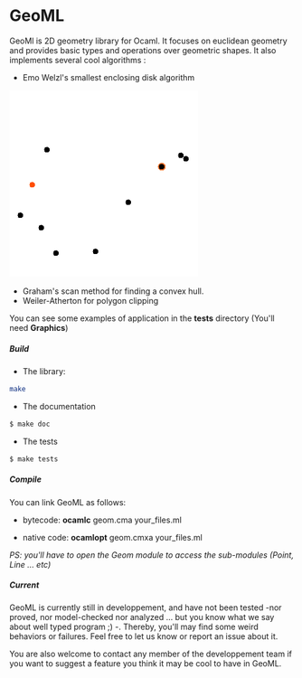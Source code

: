 # GeoML

GeoMl is 2D geometry library for Ocaml. It focuses on euclidean geometry
and provides basic types and operations over geometric shapes.
It also implements several cool algorithms :

* Emo Welzl's smallest enclosing disk algorithm

![ws](img/welzl.gif)
* Graham's scan method for finding a convex hull.
* Weiler-Atherton for polygon clipping

You can see some examples of application in the **tests** directory (You'll need **Graphics**)
##### Build 
- The library: 
```sh 
make
```
- The documentation 
```sh
$ make doc 
```
- The tests 
```sh
$ make tests
```

##### Compile
You can link GeoML as follows:

- bytecode: **ocamlc** geom.cma your_files.ml

- native code: **ocamlopt** geom.cmxa your_files.ml

*PS: you'll have to open the Geom module to access the sub-modules (Point, Line ... etc)*

##### Current
GeoML is currently still in developpement, and have not been tested -nor proved, nor model-checked nor analyzed ... but you know what we say about well typed program ;) -. Thereby, you'll may find some weird behaviors or failures. Feel free to let us know or report an issue about it.

You are also welcome to contact any member of the developpement team if you want to suggest a feature you think it may be cool to have in GeoML.